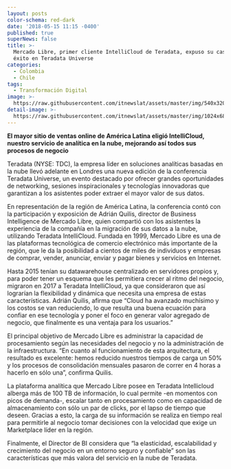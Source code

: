 ```yaml
---
layout: posts
color-schema: red-dark
date: '2018-05-15 11:15 -0400'
published: true
superNews: false
title: >-
  Mercado Libre, primer cliente IntelliCloud de Teradata, expuso su caso de
  éxito en Teradata Universe
categories:
  - Colombia
  - Chile
tags:
  - Transformación Digital
image: >-
  https://raw.githubusercontent.com/itnewslat/assets/master/img/540x320/Teradata-ML-p.jpg
detail-image: >-
  https://raw.githubusercontent.com/itnewslat/assets/master/img/1024x680/Teradata-ML-g.jpg
---
```

**El mayor sitio de ventas online de América Latina eligió IntelliCloud, nuestro servicio de analítica en la nube, mejorando así todos sus procesos de negocio**

Teradata (NYSE: TDC), la empresa líder en soluciones analíticas basadas en la nube llevó adelante en Londres una nueva edición de la conferencia Teradata Universe, un evento destacado por ofrecer grandes oportunidades de networking, sesiones inspiracionales y tecnologías innovadoras que garantizan a los asistentes poder extraer el mayor valor de sus datos. 

En representación de la región de América Latina, la conferencia contó con la participación y exposición de Adrián Quilis, director de Business Intelligence de Mercado Libre, quien compartió con los asistentes la experiencia de la compañía en la migración de sus datos a la nube, utilizando Teradata IntelliCloud. Fundada en 1999, Mercado Libre es una de las plataformas tecnológica de comercio electrónico más importante de la región, que le da la posibilidad a cientos de miles de individuos y empresas de comprar, vender, anunciar, enviar y pagar bienes y servicios en Internet. 

Hasta 2015 tenían su datawarehouse centralizado en servidores propios y, para poder tener un esquema que les permitiera crecer al ritmo del negocio, migraron en 2017 a Teradata IntelliCloud, ya que consideraron que así lograrían la flexibilidad y dinámica que necesita una empresa de estas características. Adrián Quilis, afirma que “Cloud ha avanzado muchísimo y los costos se van reduciendo, lo que resulta una buena ecuación para confiar en ese tecnología y poner el foco en generar valor agregado de negocio, que finalmente es una ventaja para los usuarios.”

El principal objetivo de Mercado Libre es administrar la capacidad de procesamiento según las necesidades del negocio y no la administración de la infraestructura. “En cuanto al funcionamiento de esta arquitectura, el resultado es excelente: hemos reducido nuestros tiempos de carga un 50% y los procesos de consolidación mensuales pasaron de correr en 4 horas a hacerlo en sólo una”, confirma Quilis.

La plataforma analítica que Mercado Libre posee en Teradata Intellicloud alberga más de 100 TB de información, lo cual permite -en momentos con picos de demanda-, escalar tanto en procesamiento como en capacidad de almacenamiento con sólo un par de clicks, por el lapso de tiempo que deseen. Gracias a esto, la carga de su información se realiza en tiempo real para permitirle al negocio tomar decisiones con la velocidad que exige un Marketplace líder en la región.

Finalmente, el Director de BI considera que “la elasticidad, escalabilidad y crecimiento del negocio en un entorno seguro y confiable” son las características que más valora del servicio en la nube de Teradata.
